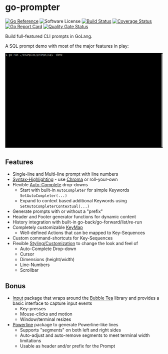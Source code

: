 # go-prompter

[![Go Reference](https://pkg.go.dev/badge/github.com/jedib0t/go-prompter.svg)](https://pkg.go.dev/github.com/jedib0t/go-prompter)
![Software License](https://img.shields.io/badge/license-MIT-brightgreen.svg?style=flat-square)
[![Build Status](https://github.com/jedib0t/go-prompter/actions/workflows/ci.yml/badge.svg?branch=main)](https://github.com/jedib0t/go-prompter/actions?query=workflow%3ACI+event%3Apush+branch%3Amain)
[![Coverage Status](https://coveralls.io/repos/github/jedib0t/go-prompter/badge.svg?branch=main)](https://coveralls.io/github/jedib0t/go-prompter?branch=main)
[![Go Report Card](https://goreportcard.com/badge/github.com/jedib0t/go-prompter)](https://goreportcard.com/report/github.com/jedib0t/go-prompter)
[![Quality Gate Status](https://sonarcloud.io/api/project_badges/measure?project=jedib0t_go-prompter&metric=alert_status)](https://sonarcloud.io/dashboard?id=jedib0t_go-prompter)

Build full-featured CLI prompts in GoLang.

A SQL prompt demo with most of the major features in play:

<img src="prompt/demo.gif" alt="Demo"/>

## Features

* Single-line and Multi-line prompt with line numbers
* [Syntax-Highlighting](prompt/syntax_highlighter.go) - use [Chroma](https://github.com/alecthomas/chroma) or roll-your-own
* Flexible [Auto-Complete](prompt/auto_completer.go) drop-downs
  * Start with built-in `AutoCompleter` for simple Keywords `SetAutoCompleter(...)`
  * Expand to context based additional Keywords using `SetAutoCompleterContextual(...)`
* Generate prompts with or without a "prefix"
* Header and Footer generator functions for dynamic content
* History integration with built-in go-back/go-forward/list/re-run
* Completely customizable [KeyMap](prompt/key_map.go)
  * Well-defined Actions that can be mapped to Key-Sequences
* Custom command-shortcuts for Key-Sequences
* Flexible [Styling/Customization](prompt/style.go) to change the look and feel of
  * Auto-Complete Drop-down
  * Cursor
  * Dimensions (height/width)
  * Line-Numbers
  * Scrollbar

## Bonus

* [Input](input) package that wraps around the [Bubble Tea](https://github.com/charmbracelet/bubbletea)
  library and provides a basic interface to capture input events
  * Key-presses
  * Mouse-clicks and motion
  * Window/terminal resizes
* [Powerline](powerline) package to generate Powerline-like lines
  * Supports "segments" on both left and right sides
  * Auto-adjust and auto-remove segments to meet terminal width limitations
  * Usable as header and/or prefix for the Prompt
